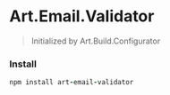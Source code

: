 # Art.Email.Validator

> Initialized by Art.Build.Configurator

### Install

```coffeescript
npm install art-email-validator
```